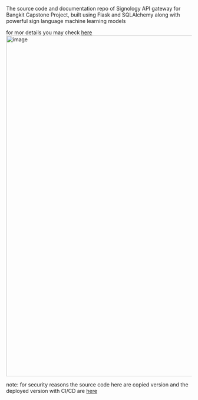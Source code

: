 The source code and documentation repo of Signology API gateway for Bangkit Capstone Project, built using Flask and SQLAlchemy along with powerful sign language machine learning models  

for mor details you may check [here](https://signology-api-3su245brda-et.a.run.app/api/docs/)
<img width="924" alt="image" src="https://github.com/Signology/signology-api/assets/93120790/d99878d2-35d3-4af4-bc1e-9913ecdea861">


note: for security reasons the source code here are copied version and the deployed version with CI/CD are [here](https://github.com/widifaizakhmad/signology-api)
